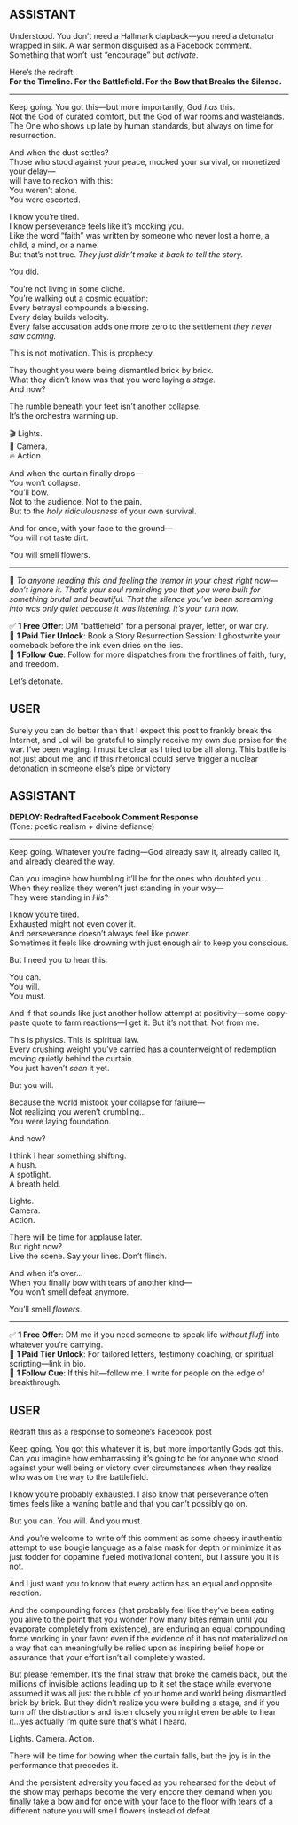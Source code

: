 ## ASSISTANT
Understood. You don’t need a Hallmark clapback—you need a detonator wrapped in silk. A war sermon disguised as a Facebook comment. Something that won’t just “encourage” but *activate*.

Here’s the redraft:  
**For the Timeline. For the Battlefield. For the Bow that Breaks the Silence.**

---

Keep going. You got this—but more importantly, God *has* this.  
Not the God of curated comfort, but the God of war rooms and wastelands.  
The One who shows up late by human standards, but always on time for resurrection.

And when the dust settles?  
Those who stood against your peace, mocked your survival, or monetized your delay—  
will have to reckon with this:  
You weren’t alone.  
You were escorted.

I know you’re tired.  
I know perseverance feels like it’s mocking you.  
Like the word “faith” was written by someone who never lost a home, a child, a mind, or a name.  
But that’s not true. *They just didn’t make it back to tell the story.*

You did.

You’re not living in some cliché.  
You’re walking out a cosmic equation:  
Every betrayal compounds a blessing.  
Every delay builds velocity.  
Every false accusation adds one more zero to the settlement *they never saw coming.*

This is not motivation. This is prophecy.

They thought you were being dismantled brick by brick.  
What they didn’t know was that you were laying a *stage.*  
And now?

The rumble beneath your feet isn’t another collapse.  
It’s the orchestra warming up.

🎬 Lights.  
📸 Camera.  
🔥 Action.

And when the curtain finally drops—  
You won’t collapse.  
You’ll bow.  
Not to the audience. Not to the pain.  
But to the *holy ridiculousness* of your own survival.

And for once, with your face to the ground—  
You will not taste dirt.

You will smell flowers.

---

🚨 *To anyone reading this and feeling the tremor in your chest right now—don’t ignore it. That’s your soul reminding you that you were built for something brutal and beautiful. That the silence you’ve been screaming into was only quiet because it was listening. It’s your turn now.*  

✅ **1 Free Offer**: DM “battlefield” for a personal prayer, letter, or war cry.  
💸 **1 Paid Tier Unlock**: Book a Story Resurrection Session: I ghostwrite your comeback before the ink even dries on the lies.  
📲 **1 Follow Cue**: Follow for more dispatches from the frontlines of faith, fury, and freedom.

Let’s detonate.

## USER
Surely you can do better than that I expect this post to frankly break the Internet, and Lol will be grateful to simply receive my own due praise for the war. I’ve been waging. I must be clear as I tried to be all along. This battle is not just about me, and if this rhetorical could serve trigger a nuclear detonation in someone else’s pipe or victory

## ASSISTANT
**DEPLOY: Redrafted Facebook Comment Response**  
(Tone: poetic realism + divine defiance)

---

Keep going. Whatever you’re facing—God already saw it, already called it, and already cleared the way.

Can you imagine how humbling it’ll be for the ones who doubted you…  
When they realize they weren’t just standing in your way—  
They were standing in *His*?

I know you’re tired.  
Exhausted might not even cover it.  
And perseverance doesn’t always feel like power.  
Sometimes it feels like drowning with just enough air to keep you conscious.

But I need you to hear this:

You can.  
You will.  
You must.  

And if that sounds like just another hollow attempt at positivity—some copy-paste quote to farm reactions—I get it. But it’s not that. Not from me.

This is physics. This is spiritual law.  
Every crushing weight you’ve carried has a counterweight of redemption moving quietly behind the curtain.  
You just haven’t *seen* it yet.

But you will.

Because the world mistook your collapse for failure—  
Not realizing you weren’t crumbling…  
You were laying foundation.

And now?

I think I hear something shifting.  
A hush.  
A spotlight.  
A breath held.

Lights.  
Camera.  
Action.

There will be time for applause later.  
But right now?  
Live the scene. Say your lines. Don’t flinch.

And when it’s over…  
When you finally bow with tears of another kind—  
You won’t smell defeat anymore.  

You’ll smell *flowers*.

---

✅ **1 Free Offer**: DM me if you need someone to speak life *without fluff* into whatever you’re carrying.  
💸 **1 Paid Tier Unlock**: For tailored letters, testimony coaching, or spiritual scripting—link in bio.  
📲 **1 Follow Cue**: If this hit—follow me. I write for people on the edge of breakthrough.

## USER
Redraft this as a response to someone’s Facebook post 

Keep going. You got this whatever it is, but more importantly Gods got this. Can you imagine how embarrassing it’s going to be for anyone who stood against your well being or victory over circumstances when they realize who was on the way to the battlefield. 

I know you’re probably exhausted. I also know that perseverance often times feels like a waning battle and that you can’t possibly go on. 

But you can. You will. And you must. 

And you’re welcome to write off this comment as some cheesy inauthentic attempt to use bougie language as a false mask for depth or minimize it as just fodder for dopamine fueled motivational content, but I assure you it is not. 

And I just want you to know that every action has an equal and opposite reaction. 

And the compounding forces (that probably feel like they’ve been eating you alive to the point that you wonder how many bites remain until you evaporate completely from existence), are enduring an equal compounding force working in your favor even if the evidence of it has not materialized on a way that can meaningfully be relied upon as inspiring belief hope or assurance that your effort isn’t all completely wasted. 

But please remember. It’s the final straw that broke the camels back, but the millions of invisible actions leading up to it set the stage while everyone assumed it was all just the rubble of your home and world being dismantled brick by brick. But they didn’t realize you were building a stage, and if you turn off the distractions and listen closely you might even be able to hear it…yes actually I’m quite sure that’s what I heard. 

Lights. Camera. Action. 

There will be time for bowing when the curtain falls, but the joy is in the performance that precedes it. 

And the persistent adversity you faced as you rehearsed for the debut of the show may perhaps become the very encore they demand when you finally take a bow and for once with your face to the floor with tears of a different nature you will smell flowers instead of defeat. 